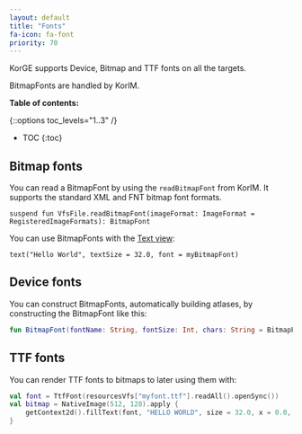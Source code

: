 ```yaml
---
layout: default
title: "Fonts"
fa-icon: fa-font
priority: 70
---
```


KorGE supports Device, Bitmap and TTF fonts on all the targets.

BitmapFonts are handled by KorIM.

**Table of contents:**

{::options toc_levels="1..3" /}

* TOC
{:toc}

## Bitmap fonts

You can read a BitmapFont by using the `readBitmapFont` from KorIM.
It supports the standard XML and FNT bitmap font formats.

```
suspend fun VfsFile.readBitmapFont(imageFormat: ImageFormat = RegisteredImageFormats): BitmapFont
```

You can use BitmapFonts with the [Text view](/korge/views/standard/#text):

```
text("Hello World", textSize = 32.0, font = myBitmapFont)
```

## Device fonts

You can construct BitmapFonts, automatically building atlases, by constructing the BitmapFont like this:

```kotlin
fun BitmapFont(fontName: String, fontSize: Int, chars: String = BitmapFontGenerator.LATIN_BASIC, mipmaps: kotlin.Boolean = true)
```

## TTF fonts

You can render TTF fonts to bitmaps to later using them with:

```kotlin
val font = TtfFont(resourcesVfs["myfont.ttf"].readAll().openSync())
val bitmap = NativeImage(512, 128).apply {
    getContext2d().fillText(font, "HELLO WORLD", size = 32.0, x = 0.0, y = 0.0, color = Colors.RED, origin = TtfFont.Origin.TOP)
}
```
